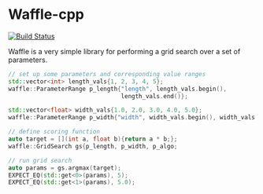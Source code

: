 # Waffle-cpp

[![Build Status](https://travis-ci.com/martinmeinke/waffle-cpp.svg?token=yJWCsZhJ491sqJawCaHS&branch=master)](https://travis-ci.com/martinmeinke/waffle-cpp)

Waffle is a very simple library for performing a grid search over a set of parameters.

```cpp
// set up some parameters and corresponding value ranges
std::vector<int> length_vals{1, 2, 3, 4, 5};
waffle::ParameterRange p_length{"length", length_vals.begin(),
                                length_vals.end()};

std::vector<float> width_vals{1.0, 2.0, 3.0, 4.0, 5.0};
waffle::ParameterRange p_width{"width", width_vals.begin(), width_vals.end()};

// define scoring function
auto target = [](int a, float b){return a * b;};
waffle::GridSearch gs{p_length, p_width, p_algo;

// run grid search
auto params = gs.argmax(target);
EXPECT_EQ(std::get<0>(params), 5);
EXPECT_EQ(std::get<1>(params), 5.0);
```